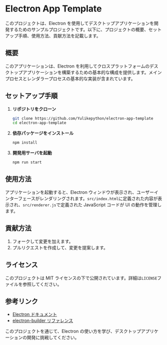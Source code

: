 # Electron App Template

このプロジェクトは、Electron を使用してデスクトップアプリケーションを開発するためのサンプルプロジェクトです。以下に、プロジェクトの概要、セットアップ手順、使用方法、貢献方法を記載します。

## 概要

このアプリケーションは、Electron を利用してクロスプラットフォームのデスクトップアプリケーションを構築するための基本的な構成を提供します。メインプロセスとレンダラープロセスの基本的な実装が含まれています。

## セットアップ手順

1. **リポジトリをクローン**

   ```bash
   git clone https://github.com/Yulikepython/electron-app-template
   cd electron-app-template
   ```

2. **依存パッケージをインストール**

   ```bash
   npm install
   ```

3. **開発用サーバを起動**
   ```bash
   npm run start
   ```

## 使用方法

アプリケーションを起動すると、Electron ウィンドウが表示され、ユーザーインターフェースがレンダリングされます。`src/index.html`に定義された内容が表示され、`src/renderer.js`で定義された JavaScript コードが UI の動作を管理します。

## 貢献方法

1. フォークして変更を加えます。
2. プルリクエストを作成して、変更を提案します。

## ライセンス

このプロジェクトは MIT ライセンスの下で公開されています。詳細は`LICENSE`ファイルを参照してください。

## 参考リンク

- [Electron ドキュメント](https://www.electronjs.org/docs)
- [electron-builder リファレンス](https://www.electron.build/)

このプロジェクトを通じて、Electron の使い方を学び、デスクトップアプリケーションの開発に挑戦してください。
